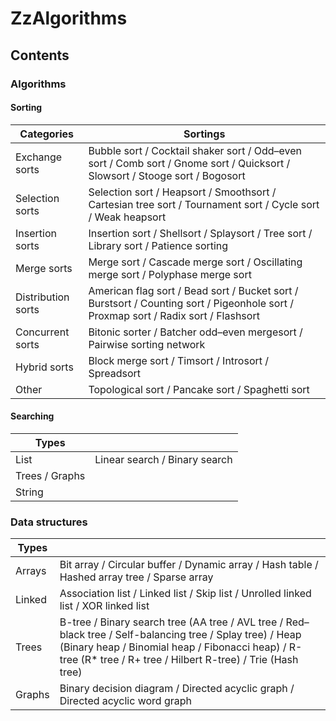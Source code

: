 # ZzAlgorithms

## Contents

### Algorithms

#### Sorting
| Categories | Sortings |
| ------ | ------ |
| Exchange sorts | Bubble sort / Cocktail shaker sort / Odd–even sort / Comb sort /  Gnome sort / Quicksort / Slowsort / Stooge sort / Bogosort |
| Selection sorts | Selection sort / Heapsort / Smoothsort / Cartesian tree sort / Tournament sort / Cycle sort / Weak heapsort |
| Insertion sorts | Insertion sort / Shellsort / Splaysort / Tree sort / Library sort / Patience sorting |
| Merge sorts | Merge sort / Cascade merge sort / Oscillating merge sort / Polyphase merge sort |
| Distribution sorts | American flag sort / Bead sort / Bucket sort / Burstsort / Counting sort / Pigeonhole sort / Proxmap sort / Radix sort / Flashsort |
| Concurrent sorts | Bitonic sorter / Batcher odd–even mergesort / Pairwise sorting network |
| Hybrid sorts | Block merge sort / Timsort / Introsort / Spreadsort |
| Other | Topological sort / Pancake sort / Spaghetti sort |

#### Searching
| Types |  |
| ------ | ------ |
| List | Linear search / Binary search |
| Trees / Graphs |  |
| String |  |

### Data structures
| Types |  |
| ------ | ------ |
| Arrays | Bit array / Circular buffer / Dynamic array / Hash table / Hashed array tree / Sparse array |
| Linked | Association list / Linked list / Skip list / Unrolled linked list / XOR linked list  |
| Trees | B-tree / Binary search tree (AA tree / AVL tree / Red–black tree / Self-balancing tree / Splay tree) / Heap (Binary heap / Binomial heap / Fibonacci heap) / R-tree (R* tree / R+ tree / Hilbert R-tree) / Trie (Hash tree) |
| Graphs | Binary decision diagram / Directed acyclic graph / Directed acyclic word graph  |
